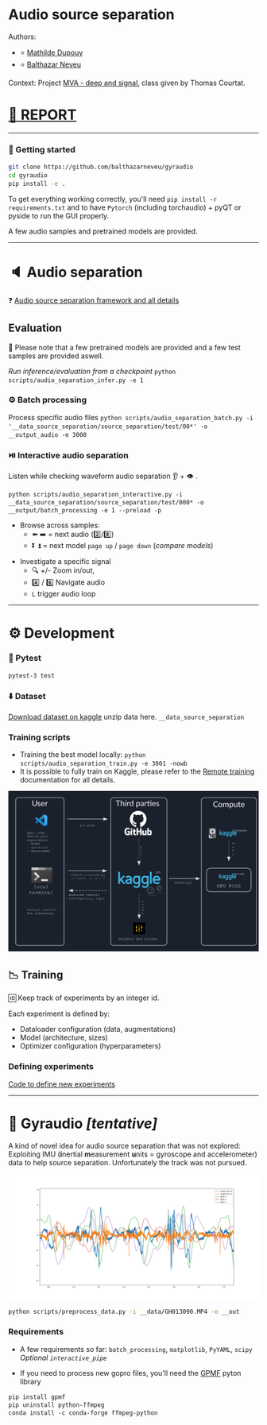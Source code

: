 # Audio source separation
Authors:
- :star: [Mathilde Dupouy](https://github.com/MathildeDupouy)
- :star: [Balthazar Neveu](https://github.com/balthazarneveu)

Context: Project [MVA - deep and signal](https://www.master-mva.com/cours/apprentissage-profond-et-traitement-du-signal-introduction-et-applications-industrielles/), class given by Thomas Courtat.

# [:scroll: REPORT](https://wandb.ai/teammd/audio-separation/reports/Audio-source-separation--Vmlldzo2NjA2OTg2)

-------
### :rocket: Getting started

```bash
git clone https://github.com/balthazarneveu/gyraudio
cd gyraudio
pip install -e .
```
To get everything working correctly, you'll need `pip install -r requirements.txt` and to have `Pytorch` (including torchaudio) + pyQT or pyside to run the GUI properly.

A few audio samples and pretrained models are provided.

-----

# :speaker: Audio separation

:question: [Audio source separation framework and all details](/src/gyraudio/audio_separation/readme.md)




## Evaluation
:gift: Please note that a few pretrained models are provided and a few test samples are provided aswell.

*Run inference/evaluation from a checkpoint*
`python scripts/audio_separation_infer.py -e 1`

### :gear: Batch processing
Process specific audio files
`python scripts/audio_separation_batch.py -i '__data_source_separation/source_separation/test/00*' -o __output_audio -e 3000`

### :play_or_pause_button: Interactive audio separation
Listen while checking waveform audio separation :ear: + :eye: .
```
python scripts/audio_separation_interactive.py -i __data_source_separation/source_separation/test/000* -o __output/batch_processing -e 1 --preload -p
```

- Browse across samples:
  - :arrow_left: :arrow_right: = next audio   (:two:/:eight:)
  - :arrow_double_down: :arrow_double_up: = next model `page up` / `page down` (*compare models*)
<!-- - :arrow_backward: :arrow_forward:  -->
- Investigate a specific signal
  - :mag: +/- Zoom in/out,
  - :four: / :six: Navigate audio
  - `L` trigger audio loop
 
-------

# :gear: Development


### :bug: Pytest

```bash
pytest-3 test
```
### :arrow_down: Dataset
[Download dataset on kaggle](https://www.kaggle.com/datasets/balthazarneveu/audio-separation-dataset)
unzip data here. `__data_source_separation` 

### Training scripts
- Training the best model locally: `python scripts/audio_separation_train.py -e 3001 -nowb`
- It is possible to fully train on Kaggle, please refer to the [Remote training](/src/gyraudio/audio_separation/readme.md) documentation for all details.


![Remote training](/report/figures/overview.png)

## :chart_with_downwards_trend: Training

:id: Keep track of experiments by an integer id. 

Each experiment is defined by:
- Dataloader configuration (data, augmentations)
- Model (architecture, sizes)
- Optimizer configuration (hyperparameters)


### Defining experiments
[Code to define new experiments](/src/gyraudio/audio_separation/experiment_tracking/experiments_definition.py)






----------

# :test_tube: Gyraudio *[tentative]*

A kind of novel idea for audio source separation that was not explored:
Exploiting IMU (**i**nertial **m**easurement **u**nits = gyroscope and accelerometer) data to help source separation. 
Unfortunately the track was not pursued.


![multimodal_sanity_check](/report/figures/audio_and_gyro_walk.png)


```bash
python scripts/preprocess_data.py -i __data/GH013090.MP4 -o __out
```


### Requirements
- A few requirements so far: `batch_processing`, `matplotlib`, `PyYAML`, `scipy`
*Optional `interactive_pipe`*

- If you need to process new gopro files, you'll need the [GPMF](https://github.com/alexis-mignon/pygpmf) pyton library
```
pip install gpmf
pip uninstall python-ffmpeg
conda install -c conda-forge ffmpeg-python
```
